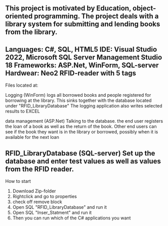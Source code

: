 
This project is motivated by Education, object-oriented programming.
The project deals with a library system for submitting and lending books from the library.
----------------------------------------------------------------------------------------------------
Languages: C#, SQL, HTML5
IDE: Visual Studio 2022, Microsoft SQL Server Management Studio 18
Frameworks: ASP.Net, WinForm, SQL-server
Hardwear: Neo2  RFID-reader with 5 tags
----------------------------------------------------------------------------------------------------
Files located at:

Logging (WinForm)
logs all borrowed books and people registered for borrowing at the library. This sinks together with the database located under "RFID_LibraryDatabase"
The logging application also writes selected results to EXCEL

data management (ASP.Net)
Talking to the database. the end user registers the loan of a book as well as the return of the book.
Other end users can see if the book they want is in the library or borrowed, possibly when it is available for the next loan

RFID_LibraryDatabase (SQL-server)
Set up the database and enter test values ​​as well as values ​​from the RFID reader.
----------------------------------------------------------------------------------------------------
How to start
1) Download Zip-folder 
2) Rightclick and go to properties
3) check off remove block
4) Open SQL "RFID_LibraryDatabase" and run it 
5) Open SQL "Inser_Statment" and run it
6) Then you can run which of the C# applications you want
